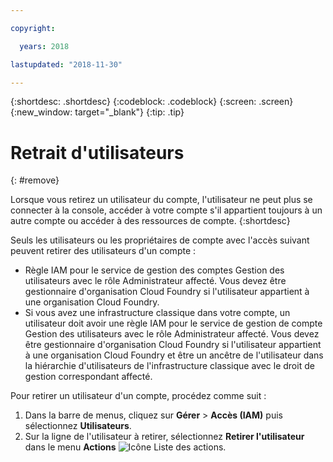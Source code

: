 ```yaml
---

copyright:

  years: 2018

lastupdated: "2018-11-30"

---
```


{:shortdesc: .shortdesc}
{:codeblock: .codeblock}
{:screen: .screen}
{:new_window: target="_blank"}
{:tip: .tip}

# Retrait d'utilisateurs
{: #remove}

Lorsque vous retirez un utilisateur du compte, l'utilisateur ne peut plus se connecter à la console, accéder à votre compte s'il appartient toujours à un autre compte ou accéder à des ressources de compte.
{:shortdesc}

Seuls les utilisateurs ou les propriétaires de compte avec l'accès suivant peuvent retirer des utilisateurs d'un compte :

* Règle IAM pour le service de gestion des comptes Gestion des utilisateurs avec le rôle Administrateur affecté. Vous devez être gestionnaire d'organisation Cloud Foundry si l'utilisateur appartient à une organisation Cloud Foundry.
* Si vous avez une infrastructure classique dans votre compte, un utilisateur doit avoir une règle IAM pour le service de gestion de compte Gestion des utilisateurs avec le rôle Administrateur affecté. Vous devez être gestionnaire d'organisation Cloud Foundry si l'utilisateur appartient à une organisation Cloud Foundry et être un ancêtre de l'utilisateur dans la hiérarchie d'utilisateurs de l'infrastructure classique avec le droit de gestion correspondant affecté.

Pour retirer un utilisateur d'un compte, procédez comme suit :

1. Dans la barre de menus, cliquez sur **Gérer** &gt; **Accès (IAM)** puis sélectionnez **Utilisateurs**.
2. Sur la ligne de l'utilisateur à retirer, sélectionnez **Retirer l'utilisateur** dans le menu **Actions** ![Icône Liste des actions](../icons/action-menu-icon.svg).
